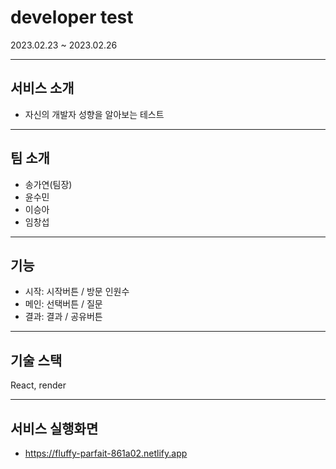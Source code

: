 # developer test

2023.02.23 ~ 2023.02.26

---

## 서비스 소개

- 자신의 개발자 성향을 알아보는 테스트

---

## 팀 소개

- 송가연(팀장)
- 윤수민
- 이승아
- 임창섭

---

## 기능

- 시작: 시작버튼 / 방문 인원수
- 메인: 선택버튼 / 질문
- 결과: 결과 / 공유버튼


---

## 기술 스택

React, render

---

## 서비스 실행화면

- https://fluffy-parfait-861a02.netlify.app
